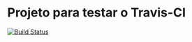 # Projeto para testar o Travis-CI
[![Build Status](https://travis-ci.org/diegourban/travis-test.svg?branch=master)](https://travis-ci.org/diegourban/travis-test)

